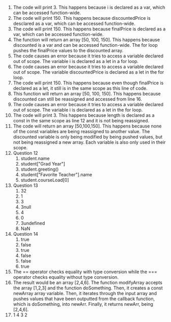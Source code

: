 1. The code will print 3. This happens because i is declared as a var, which can be accessed function-wide.
2. The code will print 150. This happens because discountedPrice is desclared as a var, which can be accessed function-wide.
3. The code will print 150. This happens because finalPrice is declared as a var, which can be accessed function-wide.
4. The function will return an array \[50, 100, 150\]. This happens because discounted is a var and can be accessed function-wide. The for loop pushes the finalPrice values to the discounted array.
5. The code causes an error because it tries to access a variable declared out of scope. The variable i is declared as a let in a for loop.
6. The code causes an error because it tries to access a variable declared out of scope. The variable discountedPrice is declared as a let in the for loop.
7. The code will print 150. This happens because even though finalPrice is declared as a let, it still is in the same scope as this line of code.
8. This function will return an array \[50, 100, 150\]. This happens because discounted can still be reassigned and accessed from line 16.
9. The code causes an error because it tries to access a variable declared out of scope. The variable i is declared as a let in the for loop.
10. The code will print 3. This happens because length is declared as a const in the same scope as line 12 and it is not being reassigned.
11. The code will return an array \[50,100,150\]. This happens because none of the const variables are being reassigned to another value. The discounted variable is only being modified by being pushed values, but not being reassigned a new array. Each variable is also only used in their scope.
12. Question 12
    1.  student.name
    2.  student\["Grad Year"\]
    3.  student.greeting()
    4.  student\["Favorite Teacher"\].name
    5.  student.courseLoad[0]
13. Question 13
    1.  32
    2.  1
    3.  3
    4.  3null
    5.  4
    6.  0
    7.  3undefined
    8.  NaN
14. Question 14
    1.  true
    2.  false
    3.  true
    4.  false
    5.  false
    6.  true
15. The == operator checks equality with type conversion while the === operator checks equality without type conversion.
17. The result would be an array \[2,4,6\]. The function modifyArray accepts the array \[1,2,3\] and the function doSomething. Then, it creates a const newArray array variable. Then, it iterates through the input array and pushes values that have been outputted from the callback function, which is doSomething, into newArr. Finally, it returns newArr, being \[2,4,6\].
19. 1
    4
    3
    2
